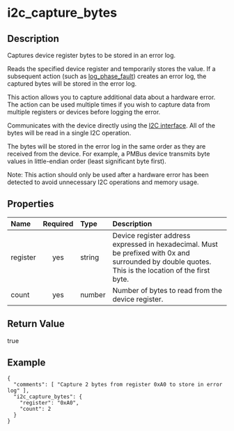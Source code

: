 # i2c_capture_bytes

## Description
Captures device register bytes to be stored in an error log.

Reads the specified device register and temporarily stores the value.  If a
subsequent action (such as [log_phase_fault](log_phase_fault.md)) creates an
error log, the captured bytes will be stored in the error log.

This action allows you to capture additional data about a hardware error.  The
action can be used multiple times if you wish to capture data from multiple
registers or devices before logging the error.

Communicates with the device directly using the [I2C interface](i2c_interface.md).
All of the bytes will be read in a single I2C operation.

The bytes will be stored in the error log in the same order as they are
received from the device.  For example, a PMBus device transmits byte values in
little-endian order (least significant byte first).

Note: This action should only be used after a hardware error has been detected
to avoid unnecessary I2C operations and memory usage.

## Properties
| Name | Required | Type | Description |
| :--- | :------: | :--- | :---------- |
| register | yes | string | Device register address expressed in hexadecimal.  Must be prefixed with 0x and surrounded by double quotes.  This is the location of the first byte. |
| count | yes | number | Number of bytes to read from the device register. |

## Return Value
true

## Example
```
{
  "comments": [ "Capture 2 bytes from register 0xA0 to store in error log" ],
  "i2c_capture_bytes": {
    "register": "0xA0",
    "count": 2
  }
}
```
